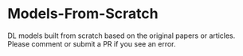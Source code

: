 # Models-From-Scratch
DL models built from scratch based on the original papers or articles. Please comment or submit a PR if you see an error.
